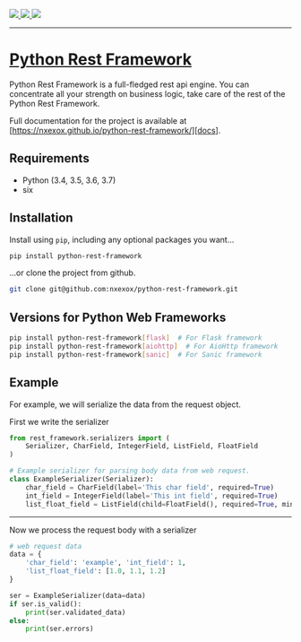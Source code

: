 <p class="badges">
    <a href="https://pypi.org/project/Python-Rest-Framework/">
        <img src="https://img.shields.io/pypi/v/python-rest-framework.svg" class="status-badge">
    </a>
    <a href="https://travis-ci.org/nxexox/python-rest-framework?branch=master">
        <img src="https://travis-ci.org/nxexox/python-rest-framework.svg?branch=master" class="status-badge">
    </a>
    <a href="https://codecov.io/gh/nxexox/python-rest-framework">
        <img src="https://codecov.io/gh/nxexox/python-rest-framework/branch/master/graph/badge.svg" class="status-badge">
    </a>
</p>

---

# [Python Rest Framework][repo]

Python Rest Framework is a full-fledged rest api engine.
You can concentrate all your strength on business logic, take care of the rest of the Python Rest Framework.

Full documentation for the project is available at [https://nxexox.github.io/python-rest-framework/][docs].

## Requirements

* Python (3.4, 3.5, 3.6, 3.7)
* six

## Installation

Install using `pip`, including any optional packages you want...
```bash
pip install python-rest-framework
```
...or clone the project from github.
```bash
git clone git@github.com:nxexox/python-rest-framework.git
```

## Versions for Python Web Frameworks

```bash
pip install python-rest-framework[flask]  # For Flask framework
pip install python-rest-framework[aiohttp]  # For AioHttp framework
pip install python-rest-framework[sanic]  # For Sanic framework
```

## Example

For example, we will serialize the data from the request object.

First we write the serializer
```python
from rest_framework.serializers import (
    Serializer, CharField, IntegerField, ListField, FloatField
)

# Example serializer for parsing body data from web request.
class ExampleSerializer(Serializer):
    char_field = CharField(label='This char field', required=True)
    int_field = IntegerField(label='This int field', required=True)
    list_float_field = ListField(child=FloatField(), required=True, min_length=2)
```

---

Now we process the request body with a serializer
```python
# web request data
data = {
    'char_field': 'example', 'int_field': 1,
    'list_float_field': [1.0, 1.1, 1.2]
}

ser = ExampleSerializer(data=data)
if ser.is_valid():
    print(ser.validated_data)
else:
    print(ser.errors)
```

[repo]: https://github.com/nxexox/python-rest-framework/
